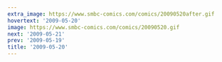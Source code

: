 ```yaml
---
extra_image: https://www.smbc-comics.com/comics/20090520after.gif
hovertext: '2009-05-20'
image: https://www.smbc-comics.com/comics/20090520.gif
next: '2009-05-21'
prev: '2009-05-19'
title: '2009-05-20'
---
```

